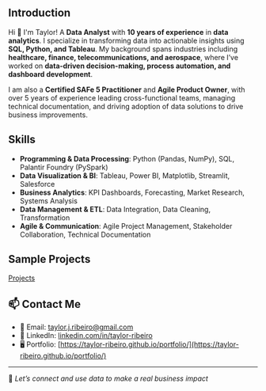 ## Introduction
Hi 👋 I'm Taylor! A **Data Analyst** with **10 years of experience** in **data analytics**. I specialize in transforming data into actionable insights using **SQL, Python, and Tableau**. My background spans industries including **healthcare, finance, telecommunications, and aerospace**, where I’ve worked on **data-driven decision-making, process automation, and dashboard development**.  

I am also a **Certified SAFe 5 Practitioner** and **Agile Product Owner**, with over 5 years of experience leading cross-functional teams, managing technical documentation, and driving adoption of data solutions to drive business improvements.  

## Skills  
- **Programming & Data Processing**: Python (Pandas, NumPy), SQL, Palantir Foundry (PySpark)  
- **Data Visualization & BI**: Tableau, Power BI, Matplotlib, Streamlit, Salesforce  
- **Business Analytics**: KPI Dashboards, Forecasting, Market Research, Systems Analysis  
- **Data Management & ETL**: Data Integration, Data Cleaning, Transformation  
- **Agile & Communication**: Agile Project Management, Stakeholder Collaboration, Technical Documentation

## Sample Projects
[Projects](https://github.com/Taylor-ribeiro/portfolio/blob/main/README.md)

## 📫 Contact Me  
- 📧 Email: [taylor.j.ribeiro@gmail.com](mailto:taylor.j.ribeiro@gmail.com)  
- 💼 LinkedIn: [linkedin.com/in/taylor-ribeiro](https://www.linkedin.com/in/taylor-ribeiro)  
- 🖥️ Portfolio: [https://taylor-ribeiro.github.io/portfolio/](https://taylor-ribeiro.github.io/portfolio/) 

---

🚀 *Let’s connect and use data to make a real business impact*  
